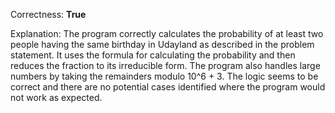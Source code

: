 Correctness: **True**

Explanation: 
The program correctly calculates the probability of at least two people having the same birthday in Udayland as described in the problem statement. It uses the formula for calculating the probability and then reduces the fraction to its irreducible form. The program also handles large numbers by taking the remainders modulo 10^6 + 3. The logic seems to be correct and there are no potential cases identified where the program would not work as expected.